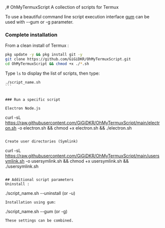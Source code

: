 ,# OhMyTermuxScript
A collection of scripts for Termux

To use a beautiful command line script execution interface [gum](https://github.com/charmbracelet/gum) can be used with --gum or -g parameter.

### Complete installation 

From a clean install of Termux :
```bash
pkg update -y && pkg install git -y
git clone https://github.com/GiGiDKR/OhMyTermuxScript.git
cd OhMyTermuxScript && chmod +x ./*.sh
```
Type `ls` to display the list of scripts, then type: 
````
./script_name.sh 
```


### Run a specific script 

Electron Node.js
````
curl -sL https://raw.githubusercontent.com/GiGiDKR/OhMyTermuxScript/main/electron.sh -o electron.sh && chmod +x electron.sh && ./electron.sh
````

Create user directories (Symlink) 
````
curl -sL https://raw.githubusercontent.com/GiGiDKR/OhMyTermuxScript/main/usersymlink.sh -o usersymlink.sh && chmod +x usersymlink.sh && ./usersymlink.sh
````

## Additional script parameters
Uninstall :
````
./script_name.sh --uninstall (or -u)
````
Installation using gum: 
````
./script_name.sh --gum (or -g)
````
These settings can be combined. 
